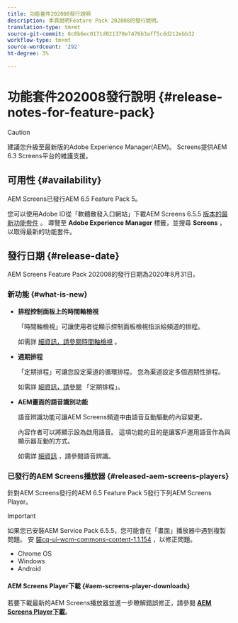 ```yaml
---
title: 功能套件202008發行說明
description: 本頁說明Feature Pack 202008的發行說明。
translation-type: tm+mt
source-git-commit: 8c8b6ec0171d021370e7476b3aff5cdd212ebb32
workflow-type: tm+mt
source-wordcount: '292'
ht-degree: 3%

---
```



# 功能套件202008發行說明 {#release-notes-for-feature-pack}

>[!CAUTION]
>
>建議您升級至最新版的Adobe Experience Manager(AEM)。 Screens提供AEM 6.3 Screens平台的維護支援。

## 可用性 {#availability}

AEM Screens已發行AEM 6.5 Feature Pack 5。

您可以使用Adobe ID從「軟體散發入口網站」下載AEM Screens 6.5.5 [版本的最新功能套件](https://experience.adobe.com/#/downloads/content/software-distribution/en/aem.html) 。 導覽至 **Adobe Experience Manager** 標籤，並搜尋 **Screens** ，以取得最新的功能套件。

## 發行日期 {#release-date}

AEM Screens Feature Pack 202008的發行日期為2020年8月31日。

### 新功能 {#what-is-new}

* **排程控制面板上的時間軸檢視**

   「時間軸檢視」可讓使用者從顯示控制面板檢視指派給頻道的排程。

   如需詳 [細資訊，請參閱時間軸檢視](/help/user-guide/channel-assignment-latest-fp.md#timeline-view) 。

* **週期排程**

   「定期排程」可讓您設定渠道的循環排程。 您為渠道設定多個週期性排程。

   如需詳 [細資訊，請參閱](/help/user-guide/channel-assignment-latest-fp.md#recurrence-schedule) 「定期排程」。

* **AEM畫面的語音識別功能**

   語音辨識功能可讓AEM Screens頻道中由語音互動驅動的內容變更。

   內容作者可以將顯示設為啟用語音。 這項功能的目的是讓客戶運用語音作為與顯示器互動的方式。

   如需詳 [細資訊](voice-recognition.md) ，請參閱語音辨識。

### 已發行的AEM Screens播放器 {#released-aem-screens-players}

針對AEM Screens發行的AEM 6.5 Feature Pack 5發行下列AEM Screens Player。

>[!IMPORTANT]
>如果您已安裝AEM Service Pack 6.5.5，您可能會在「畫面」播放器中遇到複製問題。 安 [裝cq-ui-wcm-commons-content-1.1.154](/help/user-guide/assets/cq-ui-wcm-commons-content-1.1.154.zip) ，以修正問題。

* Chrome OS
* Windows
* Android

#### AEM Screens Player下載  {#aem-screens-player-downloads}

若要下載最新的AEM Screens播放器並進一步瞭解錯誤修正，請參閱 **[AEM Screens Player下載](https://download.macromedia.com/screens/)**。
